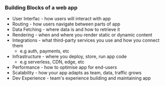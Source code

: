 ### Building Blocks of a web app

- User Interfac - how users will interact with app
- Routing - how users navigate between parts of app
- Data Fetching - where data is and how to retrieve it
- Rendering - when and where you render static or dynamic content
- Integrations - what third-party services you use and how you connect them 
    - e.g auth, payments, etc
- Infrastructure - where you deploy, store, run app code
    - e.g serverless, CDN, edge, etc    
- Performance - how to optimise app for end-users
- Scalability - how your app adapts as team, data, traffic grows
- Dev Experience - team's experience building and maintaining app